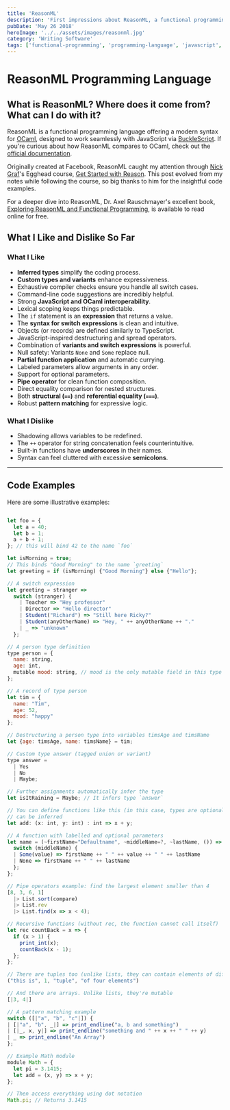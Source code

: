 ```yaml
---
title: 'ReasonML'
description: 'First impressions about ReasonML, a functional programming language that combines the power of OCaml with JavaScript interoperability.'
pubDate: 'May 26 2018'
heroImage: '../../assets/images/reasonml.jpg'
category: 'Writing Software'
tags: ['functional-programming', 'programming-language', 'javascript', 'ocaml', 'reasonml']
---
```


# ReasonML Programming Language

## What is ReasonML? Where does it come from? What can I do with it?

ReasonML is a functional programming language offering a modern syntax for [OCaml](https://ocaml.org/), designed to work seamlessly with JavaScript via [BuckleScript](https://bucklescript.github.io/). If you're curious about how ReasonML compares to OCaml, check out the [official documentation](https://reasonml.github.io/docs/en/comparison-to-ocaml.html).

Originally created at Facebook, ReasonML caught my attention through [Nick Graf](https://twitter.com/nikgraf)'s Egghead course, [Get Started with Reason](https://egghead.io/courses/get-started-with-reason). This post evolved from my notes while following the course, so big thanks to him for the insightful code examples.

For a deeper dive into ReasonML, Dr. Axel Rauschmayer's excellent book, [Exploring ReasonML and Functional Programming](http://reasonmlhub.com/exploring-reasonml/), is available to read online for free.

## What I Like and Dislike So Far

### What I Like

- **Inferred types** simplify the coding process.
- **Custom types and variants** enhance expressiveness.
- Exhaustive compiler checks ensure you handle all switch cases.
- Command-line code suggestions are incredibly helpful.
- Strong **JavaScript and OCaml interoperability**.
- Lexical scoping keeps things predictable.
- The `if` statement is an **expression** that returns a value.
- The **syntax for switch expressions** is clean and intuitive.
- Objects (or records) are defined similarly to TypeScript.
- JavaScript-inspired destructuring and spread operators.
- Combination of **variants and switch expressions** is powerful.
- Null safety: Variants `None` and `Some` replace null.
- **Partial function application** and automatic currying.
- Labeled parameters allow arguments in any order.
- Support for optional parameters.
- **Pipe operator** for clean function composition.
- Direct equality comparison for nested structures.
- Both **structural (`==`)** and **referential equality (`===`)**.
- Robust **pattern matching** for expressive logic.

### What I Dislike

- Shadowing allows variables to be redefined.
- The `++` operator for string concatenation feels counterintuitive.
- Built-in functions have **underscores** in their names.
- Syntax can feel cluttered with excessive **semicolons**.

---

## Code Examples

Here are some illustrative examples:

```js

let foo = {
  let a = 40;
  let b = 1;
  a + b + 1;
}; // this will bind 42 to the name `foo`

let isMorning = true;
// This binds "Good Morning" to the name `greeting`
let greeting = if (isMorning) {"Good Morning"} else {"Hello"};

// A switch expression
let greeting = stranger =>
  switch (stranger) {
    | Teacher => "Hey professor"
    | Director => "Hello director"
    | Student("Richard") => "Still here Ricky?"
    | Student(anyOtherName) => "Hey, " ++ anyOtherName ++ "."
    | _ => "unknown"
  };

// A person type definition
type person = {
  name: string,
  age: int,
  mutable mood: string, // mood is the only mutable field in this type
};

// A record of type person
let tim = {
  name: "Tim",
  age: 52,
  mood: "happy"
};

// Destructuring a person type into variables timsAge and timsName
let {age: timsAge, name: timsName} = tim;

// Custom type answer (tagged union or variant)
type answer =
  | Yes
  | No
  | Maybe;

// Further assignments automatically infer the type
let isItRaining = Maybe; // It infers type `answer`

// You can define functions like this (in this case, types are optional, since they
// can be inferred
let add: (x: int, y: int) : int => x + y;

// A function with labelled and optional parameters
let name = (~firstName="Defaultname", ~middleName=?, ~lastName, ()) => {
  switch (middleName) {
  | Some(value) => firstName ++ " " ++ value ++ " " ++ lastName
  | None => firstName ++ " " ++ lastName
  };
};

// Pipe operators example: find the largest element smaller than 4
[8, 3, 6, 1]
  |> List.sort(compare)
  |> List.rev
  |> List.find(x => x < 4);

// Recursive functions (without rec, the function cannot call itself)
let rec countBack = x => {
  if (x > 1) {
    print_int(x);
    countBack(x - 1);
  };
};

// There are tuples too (unlike lists, they can contain elements of different types)
("this is", 1, "tuple", "of four elements")

// And there are arrays. Unlike lists, they're mutable
[|3, 4|]

// A pattern matching example
switch ([|"a", "b", "c"|]) {
| [|"a", "b", _|] => print_endline("a, b and something")
| [|_, x, y|] => print_endline("something and " ++ x ++ " " ++ y)
| _ => print_endline("An Array")
};

// Example Math module
module Math = {
  let pi = 3.1415;
  let add = (x, y) => x + y;
};

// Then access everything using dot notation
Math.pi; // Returns 3.1415

```
